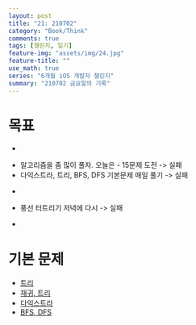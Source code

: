 ```yaml
---
layout: post
title: "21: 210702"
category: "Book/Think"
comments: true
tags: [챌린지, 일기]
feature-img: "assets/img/24.jpg"
feature-title: ""
use_math: true
series: "6개월 iOS 개발자 챌린지"
summary: "210702 금요일의 기록"
---
```




# 목표
* ~~~약먹기~~~
* 알고리즘을 좀 많이 풀자. 오늘은 - 15문제 도전 -> 실패
* 다익스트라, 트리, BFS, DFS 기본문제 매일 풀기 -> 실패
* ~~~공식 문서 모임 영상 2개 시청~~~
* 풍선 터트리기 저녁에 다시 -> 실패
* ~~~1일 1커밋~~~

# 기본 문제

* [트리](https://programmers.co.kr/learn/courses/30/lessons/42892)
* [재귀, 트리](https://www.acmicpc.net/workbook/view/2462)
* [다익스트라](https://www.acmicpc.net/workbook/view/3211)
* [BFS, DFS](https://www.acmicpc.net/workbook/view/1833)